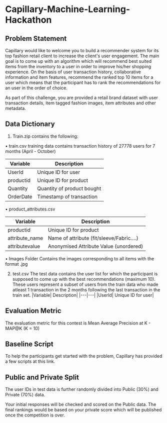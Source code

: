 # Capillary-Machine-Learning-Hackathon

## Problem Statement
Capillary would like to welcome you to build a recommender system for its top fashion retail client to increase the client's user engagement. The main goal is to come up with an algorithm which will recommend best suited items from the inventory to a user in order to improve his/her shopping experience. On the basis of user transaction history, collaborative information and item features, recommend the ranked top 10 items for a user which means that the participant has to rank the recommendations for an user in the order of choice.
 
As part of this challenge, you are provided a retail brand dataset with user transaction details, item tagged fashion images, item attributes and other metadata.
 
## Data Dictionary
1. Train.zip contains the following:
 
•	train.csv
training data contains transaction history of 27778 users for 7 months (April - October)
  
|Variable|	Description|
|---|---|
|UserId|	Unique ID for user
|productid|	Unique ID for product
|Quantity|	Quantity of product bought
|OrderDate|	Timestamp of transaction
 
•	product_attributes.csv
 
|Variable|	Description|
|---|---|
|productid|	Unique ID for product|
|attribute_name|	Name of attribute (fit/sleeve/Fabric….)|
|attributevalue|	Anonymised Attribute Value (unordered)|
 
•	Images Folder
Contains the images corresponding to all items with the format <productid>.jpg
 
2. test.csv
The test data contains the user list for which the participant is supposed to come up with the best recommendations (maximum 10). These users represent a subset of users from the train data who made atleast 1 transaction in the 2 months following the last transaction in the train set.
|Variable|	Description|
|---|---|
|UserId|	Unique ID for user|
 
 ## Evaluation Metric
The evaluation metric for this contest is Mean Average Precision at K  - MAP@K (K = 10)
 
## Baseline Script
To help the participants get started with the problem, Capillary has provided a few scripts at this link.
 
## Public and Private Split

The user IDs in test data is further randomly divided into Public (30%) and Private (70%) data.

Your initial responses will be checked and scored on the Public data.
The final rankings would be based on your private score which will be published once the competition is over.
  

